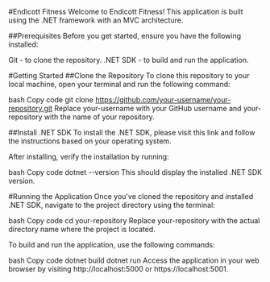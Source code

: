 #Endicott Fitness
Welcome to Endicott Fitness! This application is built using the .NET framework with an MVC architecture.

##Prerequisites
Before you get started, ensure you have the following installed:

Git - to clone the repository.
.NET SDK - to build and run the application.

#Getting Started
##Clone the Repository
To clone this repository to your local machine, open your terminal and run the following command:

bash
Copy code
git clone https://github.com/your-username/your-repository.git
Replace your-username with your GitHub username and your-repository with the name of your repository.

##Install .NET SDK
To install the .NET SDK, please visit this link and follow the instructions based on your operating system.

After installing, verify the installation by running:

bash
Copy code
dotnet --version
This should display the installed .NET SDK version.

#Running the Application
Once you've cloned the repository and installed .NET SDK, navigate to the project directory using the terminal:

bash
Copy code
cd your-repository
Replace your-repository with the actual directory name where the project is located.

To build and run the application, use the following commands:

bash
Copy code
dotnet build
dotnet run
Access the application in your web browser by visiting http://localhost:5000 or https://localhost:5001.
